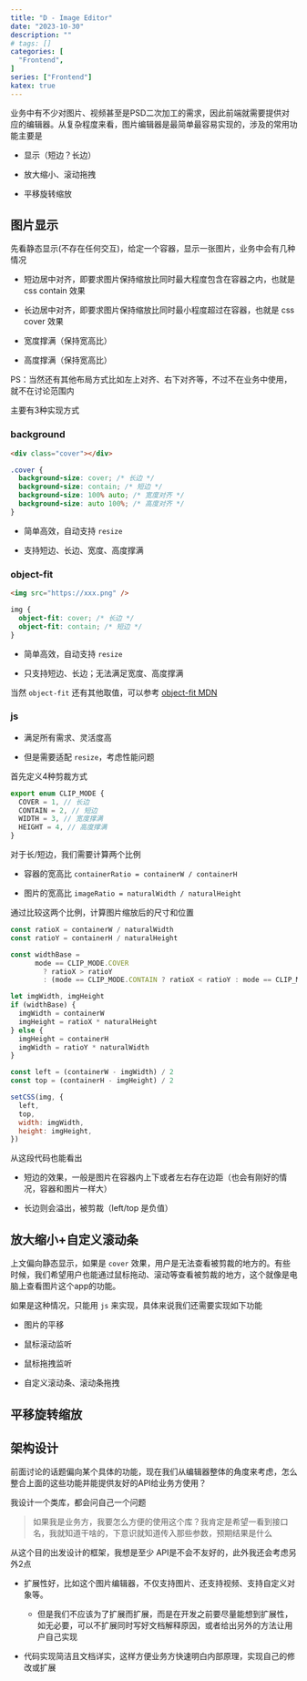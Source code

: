 ```yaml
---
title: "D - Image Editor"
date: "2023-10-30"
description: ""
# tags: []
categories: [
  "Frontend",
]
series: ["Frontend"]
katex: true
---
```


业务中有不少对图片、视频甚至是PSD二次加工的需求，因此前端就需要提供对应的编辑器。从复杂程度来看，图片编辑器是最简单最容易实现的，涉及的常用功能主要是

- 显示（短边？长边）

- 放大缩小、滚动拖拽

- 平移旋转缩放

<!--more-->

## 图片显示

先看静态显示(不存在任何交互)，给定一个容器，显示一张图片，业务中会有几种情况

- 短边居中对齐，即要求图片保持缩放比同时最大程度包含在容器之内，也就是 css contain 效果

- 长边居中对齐，即要求图片保持缩放比同时最小程度超过在容器，也就是 css cover 效果

- 宽度撑满（保持宽高比）

- 高度撑满（保持宽高比）

PS：当然还有其他布局方式比如左上对齐、右下对齐等，不过不在业务中使用，就不在讨论范围内

主要有3种实现方式

### background

```html
<div class="cover"></div>
```

```css
.cover {
  background-size: cover; /* 长边 */
  background-size: contain; /* 短边 */
  background-size: 100% auto; /* 宽度对齐 */
  background-size: auto 100%; /* 高度对齐 */
}
```

- 简单高效，自动支持 `resize`

- 支持短边、长边、宽度、高度撑满


### object-fit


```html
<img src="https://xxx.png" />
```

```css
img {
  object-fit: cover; /* 长边 */
  object-fit: contain; /* 短边 */
}
```


- 简单高效，自动支持 `resize`

- 只支持短边、长边；无法满足宽度、高度撑满


当然 `object-fit` 还有其他取值，可以参考 [object-fit MDN](https://developer.mozilla.org/zh-CN/docs/Web/CSS/object-fit)


### js

- 满足所有需求、灵活度高

- 但是需要适配 `resize`，考虑性能问题


首先定义4种剪裁方式

```ts
export enum CLIP_MODE {
  COVER = 1, // 长边 
  CONTAIN = 2, // 短边
  WIDTH = 3, // 宽度撑满
  HEIGHT = 4, // 高度撑满
}
```

对于长/短边，我们需要计算两个比例

- 容器的宽高比 `containerRatio = containerW / containerH`

- 图片的宽高比 `imageRatio = naturalWidth / naturalHeight`


通过比较这两个比例，计算图片缩放后的尺寸和位置


```js
const ratioX = containerW / naturalWidth
const ratioY = containerH / naturalHeight

const widthBase =
      mode == CLIP_MODE.COVER
        ? ratioX > ratioY
        : (mode == CLIP_MODE.CONTAIN ? ratioX < ratioY : mode == CLIP_MODE.WIDTH)

let imgWidth, imgHeight
if (widthBase) {
  imgWidth = containerW
  imgHeight = ratioX * naturalHeight 
} else {
  imgHeight = containerH
  imgWidth = ratioY * naturalWidth
}

const left = (containerW - imgWidth) / 2
const top = (containerH - imgHeight) / 2

setCSS(img, {
  left, 
  top,
  width: imgWidth,
  height: imgHeight,
})
```

从这段代码也能看出

- 短边的效果，一般是图片在容器内上下或者左右存在边距（也会有刚好的情况，容器和图片一样大）

- 长边则会溢出，被剪裁（left/top 是负值）


## 放大缩小+自定义滚动条

上文偏向静态显示，如果是 `cover` 效果，用户是无法查看被剪裁的地方的。有些时候，我们希望用户也能通过鼠标拖动、滚动等查看被剪裁的地方，这个就像是电脑上查看图片这个app的功能。


如果是这种情况，只能用 `js` 来实现，具体来说我们还需要实现如下功能

- 图片的平移

- 鼠标滚动监听

- 鼠标拖拽监听

- 自定义滚动条、滚动条拖拽


## 平移旋转缩放


## 架构设计

前面讨论的话题偏向某个具体的功能，现在我们从编辑器整体的角度来考虑，怎么整合上面的这些功能并能提供友好的API给业务方使用？

我设计一个类库，都会问自己一个问题

> 如果我是业务方，我要怎么方便的使用这个库？我肯定是希望一看到接口名，我就知道干啥的，下意识就知道传入那些参数，预期结果是什么



从这个目的出发设计的框架，我想是至少 API是不会不友好的，此外我还会考虑另外2点


- 扩展性好，比如这个图片编辑器，不仅支持图片、还支持视频、支持自定义对象等。
  - 但是我们不应该为了扩展而扩展，而是在开发之前要尽量能想到扩展性，如无必要，可以不扩展同时写好文档解释原因，或者给出另外的方法让用户自己实现

- 代码实现简洁且文档详实，这样方便业务方快速明白内部原理，实现自己的修改或扩展

